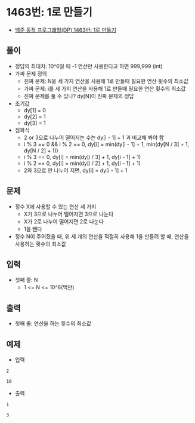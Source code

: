 # 1463번: 1로 만들기
- [백준 동적 프로그래밍(DP) 1463번: 1로 만들기](https://www.acmicpc.net/problem/1463)

## 풀이
- 정답의 최대치: 10^6일 때 -1 연산만 사용한다고 하면 999,999 (int)
- 가짜 문제 정의
  - 진짜 문제: N을 세 가지 연산을 사용해 1로 만들때 필요한 연산 횟수의 최소값
  - 가짜 문제: i를 세 가지 연산을 사용해 1로 만들때 필요한 연산 횟수의 최소값
  - 진짜 문제를 풀 수 있나? dy[N]이 진짜 문제의 정답
- 초기값
  - dy[1] = 0
  - dy[2] = 1
  - dy[3] = 1
- 점화식
  - 2 or 3으로 나누어 떨어지는 수는 dy[i - 1] + 1 과 비교해 봐야 함 
  - i % 3 == 0 && i % 2 == 0, dy[i] = min(dy[i - 1] + 1, min(dy[N / 3] + 1, dy[N / 2] + 1)) 
  - i % 3 == 0, dy[i] = min(dy[i / 3] + 1, dy[i - 1] + 1)
  - i % 2 == 0, dy[i] = min(dy[i / 2] + 1, dy[i - 1] + 1)
  - 2와 3으로 안 나누어 지면, dy[i] = dy[i - 1] + 1

## 문제
- 정수 X에 사용할 수 있는 연산 세 가지
  - X가 3으로 나누어 떨어지면 3으로 나눈다
  - X가 2로 나누어 떨어지면 2로 나눈다
  - 1을 뺀다
- 정수 N이 주어졌을 때, 위 세 개의 연산을 적절히 사용해 1을 만들려 할 때, 연산을 사용하는 횟수의 최소값

## 입력
- 첫째 줄: N
  - 1 <= N <= 10^6(백만)

## 출력
- 첫째 줄: 연산을 하는 횟수의 최소값

## 예제
- 입력
```text
2

10
```
- 출력
```text
1

3
```
